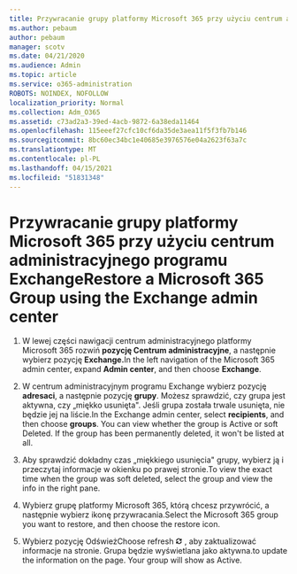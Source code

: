 ```yaml
---
title: Przywracanie grupy platformy Microsoft 365 przy użyciu centrum administracyjnego programu Exchange
ms.author: pebaum
author: pebaum
manager: scotv
ms.date: 04/21/2020
ms.audience: Admin
ms.topic: article
ms.service: o365-administration
ROBOTS: NOINDEX, NOFOLLOW
localization_priority: Normal
ms.collection: Adm_O365
ms.assetid: c73ad2a3-39ed-4acb-9872-6a38eda11464
ms.openlocfilehash: 115eeef27cfc10cf6da35de3aea11f5f3fb7b146
ms.sourcegitcommit: 8bc60ec34bc1e40685e3976576e04a2623f63a7c
ms.translationtype: MT
ms.contentlocale: pl-PL
ms.lasthandoff: 04/15/2021
ms.locfileid: "51831348"
---
```

# <a name="restore-a-microsoft-365-group-using-the-exchange-admin-center"></a><span data-ttu-id="de98e-102">Przywracanie grupy platformy Microsoft 365 przy użyciu centrum administracyjnego programu Exchange</span><span class="sxs-lookup"><span data-stu-id="de98e-102">Restore a Microsoft 365 Group using the Exchange admin center</span></span>

1. <span data-ttu-id="de98e-103">W lewej części nawigacji centrum administracyjnego platformy Microsoft 365 rozwiń **pozycję Centrum administracyjne**, a następnie wybierz pozycję **Exchange.**</span><span class="sxs-lookup"><span data-stu-id="de98e-103">In the left navigation of the Microsoft 365 admin center, expand **Admin center**, and then choose **Exchange**.</span></span>
    
2. <span data-ttu-id="de98e-p101">W centrum administracyjnym programu Exchange wybierz pozycję **adresaci**, a następnie pozycję **grupy**. Możesz sprawdzić, czy grupa jest aktywna, czy „miękko usunięta". Jeśli grupa została trwale usunięta, nie będzie jej na liście.</span><span class="sxs-lookup"><span data-stu-id="de98e-p101">In the Exchange admin center, select **recipients**, and then choose **groups**. You can view whether the group is Active or soft Deleted. If the group has been permanently deleted, it won't be listed at all.</span></span>
    
3. <span data-ttu-id="de98e-107">Aby sprawdzić dokładny czas „miękkiego usunięcia" grupy, wybierz ją i przeczytaj informacje w okienku po prawej stronie.</span><span class="sxs-lookup"><span data-stu-id="de98e-107">To view the exact time when the group was soft deleted, select the group and view the info in the right pane.</span></span>
    
4. <span data-ttu-id="de98e-108">Wybierz grupę platformy Microsoft 365, którą chcesz przywrócić, a następnie wybierz ikonę przywracania.</span><span class="sxs-lookup"><span data-stu-id="de98e-108">Select the Microsoft 365 group you want to restore, and then choose the restore icon.</span></span>
    
5. <span data-ttu-id="de98e-109">Wybierz pozycję Odśwież</span><span class="sxs-lookup"><span data-stu-id="de98e-109">Choose refresh</span></span> ![Ikona Odśwież](media/6464df90-2a91-4c1f-92a6-9a38c7696ac3.gif) <span data-ttu-id="de98e-p102">, aby zaktualizować informacje na stronie. Grupa będzie wyświetlana jako aktywna.</span><span class="sxs-lookup"><span data-stu-id="de98e-p102">to update the information on the page. Your group will show as Active.</span></span> 
    

